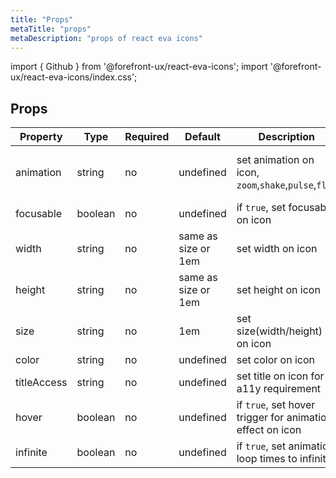 ```yaml
---
title: "Props"
metaTitle: "props"
metaDescription: "props of react eva icons"
---
```


import { Github } from '@forefront-ux/react-eva-icons';
import '@forefront-ux/react-eva-icons/index.css';

## Props
Property | Type | Required | Default | Description | Demo
--- | --- | --- | --- | --- | ---
animation | string | no | undefined | set animation on icon, `zoom`,`shake`,`pulse`,`flip` | <Github hover={false} animation="zoom" infinite={true} /> zoom <Github hover={false} animation="shake" infinite={true} /> shake <Github hover={false} animation="pulse" infinite={true} /> pulse <Github hover={false} animation="flip" infinite={true} /> flip
focusable | boolean | no | undefined | if `true`, set focusable on icon | <Github  focusable={true} />
width | string | no | same as size or 1em | set width on icon | <Github width="20px" height="20px" /> 20px
height | string | no | same as size or 1em | set height on icon | <Github width="20px" height="20px" /> 20px
size | string | no | 1em | set size(width/height) on icon |<Github size="24px" /> 24px
color | string | no | undefined | set color on icon | <Github color="red" /> red
titleAccess | string | no | undefined | set title on icon for a11y requirement | <Github titleAccess="GitHub" />
hover | boolean | no | undefined | if `true`, set hover trigger for animation effect on icon | <Github hover={true} animation="zoom" />
infinite | boolean | no | undefined | if `true`, set animation loop times to infinite | <Github hover={true} animation="zoom" infinite={true} />

